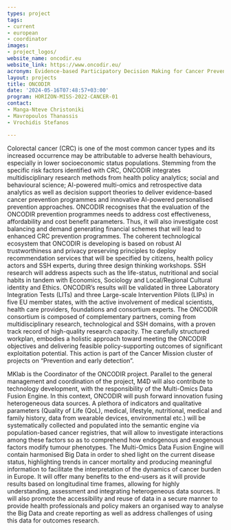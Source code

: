 ```yaml
---
types: project
tags:
- current
- european
- coordinator
images:
- project_logos/
website_name: oncodir.eu
website_link: https://www.oncodir.eu/
acronym: Evidence-based Participatory Decision Making for Cancer Prevention through implementation research
layout: projects
title: ONCODIR
date: '2024-05-16T07:48:57+03:00'
program: HORIZON-MISS-2022-CANCER-01   
contact:
- Manga-Nteve Christoniki
- Mavropoulos Thanassis
- Vrochidis Stefanos

---
```

<p>
Colorectal cancer (CRC) is one of the most common cancer types and its increased occurrence may be attributable to adverse health behaviours, especially in lower socioeconomic status populations. Stemming from the specific risk factors identified with CRC, ONCODIR integrates multidisciplinary research methods from health policy analytics; social and behavioural science; AI-powered multi-omics and retrospective data analytics as well as decision support theories to deliver evidence-based cancer prevention programmes and innovative AI-powered personalised prevention approaches. ONCODIR recognises that the evaluation of the ONCODIR prevention programmes needs to address cost effectiveness, affordability and cost benefit parameters. Thus, it will also investigate cost balancing and demand generating financial schemes that will lead to enhanced CRC prevention programmes. The coherent technological ecosystem that ONCODIR is developing is based on robust AI trustworthiness and privacy preserving principles to deploy recommendation services that will be specified by citizens, health policy actors and SSH experts, during three design thinking workshops. SSH research will address aspects such as the life-status, nutritional and social habits in tandem with Economics, Sociology and Local/Regional Cultural identity and Ethics. ONCODIR’s results will be validated in three Laboratory Integration Tests (LITs) and three Large-scale Intervention Pilots (LIPs) in five EU member states, with the active involvement of medical scientists, health care providers, foundations and consortium experts. The ONCODIR consortium is composed of complementary partners, coming from multidisciplinary research, technological and SSH domains, with a proven track record of high-quality research capacity. The carefully structured workplan, embodies a holistic approach toward meeting the ONCODIR objectives and delivering feasible policy-supporting outcomes of significant exploitation potential. This action is part of the Cancer Mission cluster of projects on “Prevention and early detection”.
</p>
<p>
MKlab is the Coordinator of the ONCODIR project. Parallel to the general management and coordination of the project, M4D will also contribute to technology development, with the responsibility of the Multi-Omics Data Fusion Engine. In this context, ONCODIR will push forward innovation fusing heterogeneous data sources. Α plethora of indicators and qualitative parameters (Quality of Life (QoL), medical, lifestyle, nutritional, medical and family history, data from wearable devices, environmental etc.) will be systematically collected and populated into the semantic engine via population-based cancer registries, that will allow to investigate interactions among these factors so as to comprehend how endogenous and exogenous factors modify tumour phenotypes. The Multi-Omics Data Fusion Engine will contain harmonised Big Data in order to shed light on the current disease status, highlighting trends in cancer mortality and producing meaningful information to facilitate the interpretation of the dynamics of cancer burden in Europe. It will offer many benefits to the end-users as it will provide results based on longitudinal time frames, allowing for highly understanding, assessment and integrating heterogeneous data sources. It will also promote the accessibility and reuse of data in a secure manner to provide health professionals and policy makers an organised way to analyse the Big Data and create reporting as well as address challenges of using this data for outcomes research.
</p>